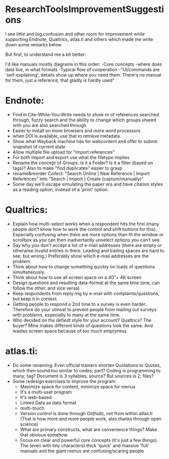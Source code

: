# ResearchToolsImprovementSuggestions
I see little and big confusion and other room for improvement while supporting Endnote, Qualtrics, atlas.ti and others which made me write down some remarks below

But first, to understand me a bit better:

I'd like manuals mostly diagrams in this order:
-Core concepts
-where does data live, in what formats
-Typical flow of cooperation
-"UI/commands are 'self-explaining', details show up where you need them. There's no manual for them, just a reference, that gladly is hardly used"

Endnote:
========
- Find in Cite-While-You-Write needs to show nr of references searched through, fuzzy search and the ability to change which groups shared with you are also searched through
- Easier to install on more browsers and more word processors
- when DOI is available, use that to retrieve metadata.
- Show what Wayback machine has for webcontent and offer to submit snapshot of current state
- Allow multiple file upload for "Import references"
- For both import and export use what the filetype implies
- Rename the concept of Groups. Is it a Folder? Is it a filter (based on tags)? Also to make "find duplicates" easier to grasp
- rename&reorder Collect: "Search Online | New Reference | Import References" into "Search | Import | Create (capture/manually)"
- Some day we'll escape simulating the paper era and have citation styles as a reading option, instead of a 'print' option.
 

Qualtrics:
==========
- Explain how multi-select works when a respondent hits the first (many people don't know how to work the control and shift buttons for this). Especially confusing when there are more options than fit the window or scrollbox as you can then inadvertantly unselect options you can't see.
- Say why you don't accept a list of e-mail addresses (there are empty or otherwise invalid entries in there. Leading and trailing spaces are hard to see, but wrong.) Preferably show which e-mail addresses are the problem.
- Think about how to change something quickly on loads of questions simultaneously.
- Think about how to use all screen space on a 40"+ 4K screen
- Design questions and resulting data-format at the same time (one, can follow the other, and vice versa)
- Keep respondents from reply-ing by e-mail with complaints/questions, but keep it in context.
- Getting people to respond a 2nd time to a survey is even harder. Therefore do your utmost to prevent people from mailing out surveys with problems, especially to many at the same time.
- Who decided on the default style for your account? Qualtrics? The buyer? Mine makes different kinds of questions look the same. And wastes screen space because of too much emptyness

atlas.ti:
=========
- Do some renaming. Even official trainers shorten Quotations to Quotes, which then sound too similar to codes; part?
Coding is programming to many; tag?
Document is 3 syllables; source? But sources is 2; files?
- Some redesign exercises to improve the program:
  - Maximize space for content, minimize space for menus
  - It's a multi-user program
  - It's web-based
  - Linked Data as data format
  - multi-touch
  - Version control is done through Git(hub), not from within atlas.ti (That is how more and more people work, also thanks through open science)
  - What are primary constructs, what are convenience things? Make that obvious somehow.
  - Focus on clear and powerful core concepts (it's just a few things). The (even with tiny characters) thick 'quick' and massive 'full' manuals and the giant menus are confusing/scaring people

